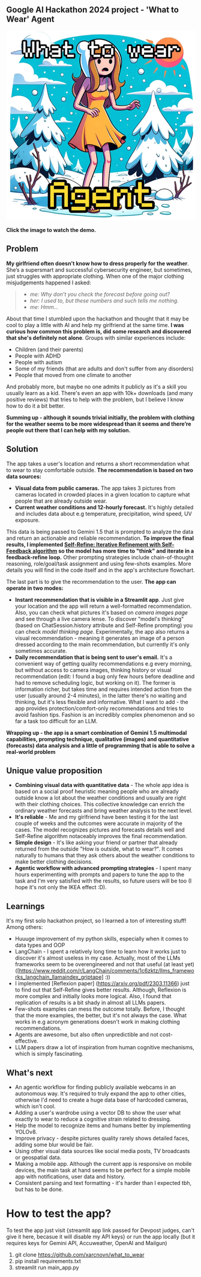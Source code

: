 ## Google AI Hackathon 2024 project - 'What to Wear' Agent

[![Watch the demo](thumbnail.png)](https://vimeo.com/942150831 "Watch the demo!")

__Click the image to watch the demo.__

## Problem
**My girlfriend often doesn’t know how to dress properly for the weather**. She’s a supersmart and successful cybersecurity engineer, but sometimes, just struggles with appropriate clothing. When one of the major clothing misjudgements happened I asked:

>- _me: Why don’t you check the forecast before going out?_
>- _her: I used to, but these numbers and such tells me nothing._
>- _me: Hmm..._

About that time I stumbled upon the hackathon and thought that it may be cool to play a little with AI and help my girlfriend at the same time. **I was curious how common this problem is, did some research and discovered that she's definitely not alone**. Groups with similar experiences include:

- Children (and their parents)
- People with ADHD
- People with autism
- Some of my friends (that are adults and don't suffer from any disorders)
- People that moved from one climate to another 

And probably more, but maybe no one admits it publicly as it's a skill you usually learn as a kid. There's even an app with 10k+ downloads (and many positive reviews) that tries to help with the problem, but I believe I know how to do it a bit better.

**Summing up - although it sounds trivial initially, the problem with clothing for the weather seems to be more widespread than it seems and there’re people out there that I can help with my solution.**

## Solution
The app takes a user's location and returns a short recommendation what to wear to stay comfortable outside. **The recommendation is based on two data sources:**

- **Visual data from public cameras.** The app takes 3 pictures from cameras located in crowded places in a given location to capture what people that are already outside wear.
- **Current weather conditions and 12-hourly forecast.** It's highly detailed and includes data about e.g temperature, precipitation, wind speed, UV exposure.

This data is being passed to Gemini 1.5 that is prompted to analyze the data and return an actionable and reliable recommendation. **To improve the final results, I implemented [Self-Refine: Iterative Refinement with Self-Feedback algorithm](https://selfrefine.info/) so the model has more time to "think" and iterate in a feedback-refine loop.** Other prompting strategies include chain-of-thought reasoning, role/goal/task assignment and using few-shots examples. More details you will find in the code itself and in the app's architecture flowchart. 

The last part is to give the recommendation to the user. **The app can operate in two modes:**
- **Instant recommendation that is visible in a Streamlit app**. Just give your location and the app will return a well-formatted recommendation. Also, you can check what pictures it's based on _camera images page_ and see through a live camera lense. To discover "model's thinking" (based on ChatSession.history attribute and Self-Refine prompting) you can check _model thinking page_. Experimentally, the app also returns a visual recommendation - meaning it generates an image of a person dressed according to the main recommendation, but currently it's only sometimes accurate.
- **Daily recommendation that is being sent to user's email.** It's a convenient way of getting quality recommendations e.g every morning, but without access to camera images, thinking history or visual recommendation (edit: I found a bug only few hours before deadline and had to remove scheduling logic, but working on it).
The former is information richer, but takes time and requires intended action from the user (usually around 2-4 minutes), in the latter there's no waiting and thinking, but it's less flexible and informative. 
What I want to add - the app provides protection/comfort-only recommendations and tries to avoid fashion tips. Fashion is an incredibly complex phenomenon and so far a task too difficult for an LLM.

**Wrapping up - the app is a smart combination of Gemini 1.5 multimodal capabilities, prompting technique, qualitative (images) and quantitative (forecasts) data analysis and a little of programming that is able to solve a real-world problem**

## Unique value proposition
- **Combining visual data with quantitative data** - The whole app idea is based on a social proof heuristic meaning people who are already outside know a lot about the weather conditions and usually are right with their clothing choices. This collective knowledge can enrich the ordinary weather forecasts and bring weather analysis to the next level.
- **It's reliable** - Me and my girlfriend have been testing it for the last couple of weeks and the outcomes were accurate in majority of the cases. The model recognizes pictures and forecasts details well and Self-Refine algorithm notaceably improves the final recommendation.
- **Simple design** - It's like asking your friend or partner that already returned from the outside "How is outside, what to wear?".  It comes naturally to humans that they ask others about the weather conditions to make better clothing decisions.
- **Agentic workflow with advanced prompting strategies** - I spent many hours experimenting with prompts and papers to tune the app to the task and I'm very satisfied with the results, so future users will be too (I hope it's not only the IKEA effect :D).

## Learnings
It's my first solo hackathon project, so I learned a ton of interesting stuff! Among others:
- Huuuge improvement of my python skills, especially when it comes to data types and OOP
- LangChain - I spent a relatively long time to learn how it works just to discover it's almost useless in my case. Actually, most of the LLMs frameworks seem to be overengineered and not that useful (at least yet) ([https://www.reddit.com/r/LangChain/comments/1c6zktz/llms_frameworks_langchain_llamaindex_griptape] :))
- I implemented [Reflexion paper] (https://arxiv.org/pdf/2303.11366) just to find out that Self-Refine gives better results. Although, Reflexion is more complex and initially looks more logical. Also, I found that replication of results is a bit shady in almost all LLMs papers. 
- Few-shots examples can mess the outcome totally. Before, I thought that the more examples, the better, but it's not always the case. What works in e.g acronym generations doesn't work in making clothing recommendations.
- Agents are awesome, but also often unpredictible and not cost-effective.
- LLM papers draw a lot of inspiration from human cognitive mechanisms, which is simply fascinating.

## What's next
- An agentic workflow for finding publicly available webcams in an autonomous way. It's required to truly expand the app to other cities, otherwise I'd need to create a huge data base of hardcoded cameras, which isn't cool.
- Adding a user's wardrobe using a vector DB to show the user what exactly to wear to reduce a cognitive strain related to dressing.
- Help the model to recognize items and humans better by implementing YOLOv8.
- Improve privacy - despite pictures quality rarely shows detailed faces, adding some blur would be fair.
- Using other visual data sources like social media posts, TV broadcasts or geospatial data.
- Making a mobile app. Although the current app is responsive on mobile devices, the main task at hand seems to be perfect for a simple mobile app with notifications, user data and history.
- Consistent parsing and text formatting - it's harder than I expected tbh, but has to be done.
# How to test the app?
To test the app just visit {streamlit app link passed for Devpost judges, can't give it here, becasue it will disable my API keys} or run the app locally (but it requires keys for Gemini API, Accuweather, OpenAI and Mailgun)
1. git clone https://github.com/xarcnovn/what_to_wear
2. pip install requirements.txt
3. streamlit run main_app.py
